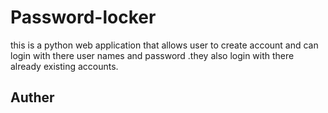 # Password-locker

this is a python web application that allows user to create account and can login with there user names and password .they also login with there already existing accounts.

## Auther